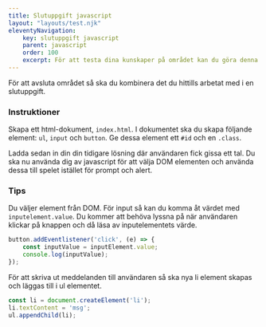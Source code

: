 ```yaml
---
title: Slutuppgift javascript
layout: "layouts/test.njk"
eleventyNavigation:
    key: slutuppgift javascript
    parent: javascript
    order: 100
    excerpt: För att testa dina kunskaper på området kan du göra denna slutuppgift.
---
```


För att avsluta området så ska du kombinera det du hittills arbetat med i en slutuppgift.

### Instruktioner

Skapa ett html-dokument, ```index.html```. I dokumentet ska du skapa följande element: ```ul```, ```input``` och ```button```.
Ge dessa element ett ```#id``` och en ```.class```.

Ladda sedan in din din tidigare lösning där användaren fick gissa ett tal. Du ska nu använda dig av javascript för att välja DOM elementen och använda dessa till spelet istället för prompt och alert.

### Tips

Du väljer element från DOM. För input så kan du komma åt värdet med ```inputelement.value```.
Du kommer att behöva lyssna på när användaren klickar på knappen och då läsa av inputelementets värde.

```js
button.addEventlistener('click', (e) => {
    const inputValue = inputElement.value;
    console.log(inputValue);
});
```

För att skriva ut meddelanden till användaren så ska nya li element skapas och läggas till i ul elementet.

```js
const li = document.createElement('li');
li.textContent = 'msg';
ul.appendChild(li);
```
